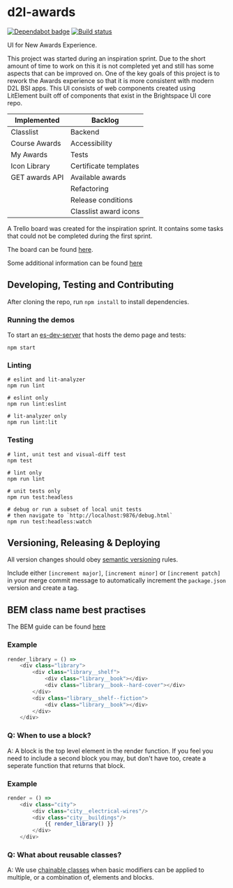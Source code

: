# d2l-awards

[![Dependabot badge](https://flat.badgen.net/dependabot/Brightspace/awards-ui-lit?icon=dependabot)](https://app.dependabot.com/)
[![Build status](https://travis-ci.com/Brightspace/awards-ui-lit.svg?branch=master)](https://travis-ci.com/Brightspace/awards-ui-lit)

UI for New Awards Experience.

This project was started during an inspiration sprint. Due to the short amount of time to work on this it is not completed yet
and still has some aspects that can be improved on. One of the key goals of this project is to rework the Awards experience so
that it is more consistent with modern D2L BSI apps. This UI consists of web components created using LitElement built off of
components that exist in the Brightspace UI core repo.

| Implemented    | Backlog               |
|----------------|-----------------------|
| Classlist      | Backend               |
| Course Awards  | Accessibility         |
| My Awards      | Tests                 |
| Icon Library   | Certificate templates |
| GET awards API | Available awards      |
|                | Refactoring           |
|                | Release conditions    |
|                | Classlist award icons |

A Trello board was created for the inspiration sprint. It contains some tasks that could not be completed during the first sprint.

The board can be found [here](https://trello.com/b/khMwQFxS/awardsv2).

Some additional information can be found [here](./docs/README.md)

## Developing, Testing and Contributing

After cloning the repo, run `npm install` to install dependencies.

### Running the demos

To start an [es-dev-server](https://open-wc.org/developing/es-dev-server.html) that hosts the demo page and tests:

```shell
npm start
```

### Linting

```shell
# eslint and lit-analyzer
npm run lint

# eslint only
npm run lint:eslint

# lit-analyzer only
npm run lint:lit
```

### Testing

```shell
# lint, unit test and visual-diff test
npm test

# lint only
npm run lint

# unit tests only
npm run test:headless

# debug or run a subset of local unit tests
# then navigate to `http://localhost:9876/debug.html`
npm run test:headless:watch
```

## Versioning, Releasing & Deploying

All version changes should obey [semantic versioning](https://semver.org/) rules.

Include either `[increment major]`, `[increment minor]` or `[increment patch]` in your merge commit message to automatically increment the `package.json` version and create a tag.


## BEM class name best practises

The BEM guide can be found [here](http://getbem.com/introduction/)

### Example
```js
render_library = () =>
	<div class="library">
		<div class="library__shelf">
			<div class="library__book"></div>
			<div class="library__book--hard-cover"></div>
		</div>
		<div class="library__shelf--fiction">
			<div class="library__book"></div>
		</div>
	</div>
```

### Q: When to use a block?
A: A block is the top level element in the render function. If you feel you need to include a second block you may, but don't have too, create a seperate function that returns that block.

### Example
```js
render = () =>
	<div class="city">
		<div class="city__electrical-wires"/>
		<div class="city__buildings"/>
			{{ render_library() }}
		</div>
	</div>
```

### Q: What about reusable classes?
A: We use [chainable classes](https://webuild.envato.com/blog/chainable-bem-modifiers/) when basic modifiers can be applied to multiple, or a combination of, elements and blocks.
